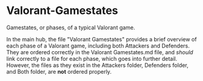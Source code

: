# Valorant-Gamestates
Gamestates, or phases, of a typical Valorant game.

In the main hub, the file "Valorant Gamestates" provides a brief overview of each phase of a Valorant game, including both Attackers and Defenders.
They are ordered correctly in the Valorant Gamestates.md file, and *should* link correctly to a file for each phase, which goes into further detail.
However, the files as they exist in the Attackers folder, Defenders folder, and Both folder, are **not** ordered properly.

